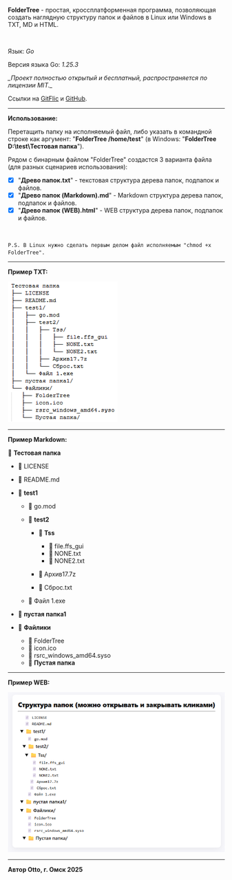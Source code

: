 **FolderTree** - простая, кроссплатформенная программа, позволяющая создать наглядную структуру папок и файлов в Linux или Windows в TXT, MD и HTML.

 

Язык: _Go_

Версия языка Go: _1.25.3_

_\_Проект полностью открытый и бесплатный, распространяется по лицензии MIT.\__

Ссылки на [GitFlic](https://gitflic.ru/project/otto/foldertree) и [GitHub](https://github.com/Otto17/FolderTree).

---

**Использование:**

Перетащить папку на исполняемый файл, либо указать в командной строке как аргумент: "**FolderTree /home/test**" (в Windows: "**FolderTree D:\test\Тестовая папка**").

Рядом с бинарным файлом "FolderTree" создастся 3 варианта файла (для разных сценариев использования):

* [x] "**Древо папок.txt**" - текстовая структура дерева папок, подпапок и файлов.
* [x] "**Древо папок (Markdown).md**" - Markdown структура дерева папок, подпапок и файлов.
* [x] "**Древо папок (WEB).html**" - WEB структура дерева папок, подпапок и файлов.

 

`P.S. В Linux нужно сделать первым делом файл исполняемым "chmod +x FolderTree".`

---

**Пример TXT:**

![Скриншот](image1.png)

---

**Пример Markdown:**

📁 **Тестовая папка**

* 📄 LICENSE

* 📄 README.md

* 📁 **test1**

  * 📄 go.mod

  * 📁 **test2**

    * 📁 **Tss**

      * 📄 file.ffs\_gui
      * 📄 NONE.txt
      * 📄 NONE2.txt

    * 📄 Архив17.7z

    * 📄 Сброс.txt

  * 📄 Файл 1.exe

* 📁 **пустая папка1**

* 📁 **Файлики**

  * 📄 FolderTree
  * 📄 icon.ico
  * 📄 rsrc\_windows\_amd64.syso
  * 📁 **Пустая папка**

---

**Пример WEB:**

![Скриншот](image2.png)

---

**Автор Otto, г. Омск 2025**